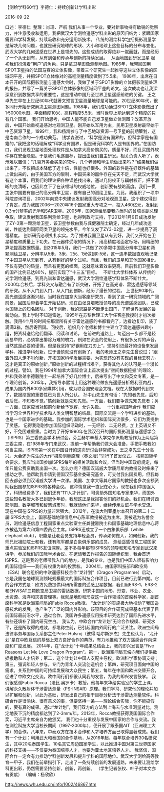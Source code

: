 【测绘学科60年】李德仁：持续创新让学科出彩

2016-09-22

口述：李德仁  整理：肖珊、严航
我们从事一个专业，要对新事物持有敏锐的觉察力，并注意吸收和运用。我把武汉大学测绘遥感学科出彩的原因归结为：紧跟国家需要和学科发展，持续吸收和充分运用新技术。
传统的测绘科学包括摄影测量学是解决几何问题，也就是研究地球的形状、大小和地球上这些目标的分布与变化。武汉大学的几何遥感在世界上是领先的。这些成绩的取得绝非一蹴而就，而是经历了一个从无到有，从有到强和传承与创新的持续发展。
 
从画地图到研发卫星
起初我们扮演着“用户”的角色，只是拿卫星图像测制地图。1986年，我带回国用SPOT卫星拍的法国马赛的立体影像，带着三个研究生一起推导这些立体影像的区域网平差，并把SPOT立体像对的高程测量精度做到了5.5米。
1988年，出席在日本召开的国际摄影测量与遥感大会时，我做了关于SPOT影像的立体摄影测量处理的报告，并写了一篇关于SPOT立体影像的区域网平差的论文。这次成功也让我深深意识到数据共享的重要性，这是推动中国乃至世界卫星遥感前进的关键。
王之卓先生早在上世纪60年代就著文预言卫星测量地球是可能的。20世纪80年代，很多同行开始研究解决卫星测图问题。1988年，我们成功通过SPOT立体影像做出了1:50000地图，平面精度10米，高程精度5.5米，当时世界上能达到这个精度的只有几个国家。
我们开始思考，中国人能不能自己发卫星做立体测图？改革开放后，中国开始重视遥感对地观测卫星。刚开始以军用为主，民用卫星发射最早始于中巴资源卫星。1999年，我和杨凯参与了中巴地球资源一号卫星的前期策划，这是南南合作的一个成功典范。
钱学森说过，“科学是没有国界的，但科学家是有国籍的。”我把这句话理解成“科学没有国界，但是研究科学的人是有国界的。”在国防口，我们发现卫星地面处理软件是从加拿大高价购买的，质量不好，而且买国外软件存在安全隐患。于是我们毛遂自荐，提出由我们自主研发。相关负责人听了，表示难以置信：“几百万美金买来的软件，几个老师和学生能做出来吗？”结果我们做出来了，不仅把成本降低了近十倍，性能也好很多。外国的软件是在好器件的基础上做出来的，由于美国军方的限制，中国买来的器件存在先天不足，而武汉大学就有这个本事，用我们的理论把各种误差找出来，通过几何校正与辐射校正，把不清晰的变清晰，也因此立下了在该领域的权威地位。
创新要有战略高度。我们一贯主张中国要有自己的高分辨率卫星，要有自己的测绘卫星。为此，我组织了一项中科院咨询项目，2002年向党中央建议发射我国高分对地观测卫星。这个建议得到了肯定，成为我国2006—2020年16个国家重大专项之一，投入460亿元，发射到0.3m分辨率的光学和SAR卫星。2005年，国家测绘局要我向当时的曾培炎副总理争取，建议发射我国系列测绘卫星，也得到政府支持，于2012年1月9日成功发射了ZY-3第一颗测绘卫星，该卫星参数由我与龚健雅院士确定，经过几年成功运转，性能达到国际同类卫星的领先水平。今年又发了ZY3-02星，进一步提高了高程精度。
创新研究必须扎扎实实。为了推进我国卫星从有到好，我们又开始在卫星精度和质量上下功夫。在元器件受限的情况下，用高精度地面定标场，用精细的算法提高数据质量。到2015年5月，我们一共做了20多颗中国高分辨率卫星和两颗测绘卫星，分辨率从5米、3米、2米、1米做到0.5米，这一连串数据直观地记录了中国卫星从无到有、从有到好的整个过程。而且，我们的卫星和其他国家相比，不仅有更好的质量，而且有更宽的幅面，这就意味着效率更高。目前我们卫星影像的国产比例已达80%，提前实现了“十三五”目标。
 
不断壮大学科体系
从传统的光学测绘遥感，到高光谱和雷达遥感，武汉大学测绘遥感学科体系不断壮大。2000年合校后，学科交叉与融合有了新突破，开拓了在高光谱、雷达遥感等领域的研究。从不入门到入门，从入门到创新，经历了漫长的过程。
上世纪90年代，高光谱遥感逐渐兴起，当时我在加拿大当客座研究员，看到了这一研究领域的广阔前景，回国后带着学生开始钻研。现在由张良培教授领导的高光谱遥感团队，已成为国际上的知名团队。
对于创新，我的思路是不断走出国门，了解世界发展的最新动向。我上学时不知道雷达，1995年在苏黎世理工大学任客座教授时才初次接触。我用4个月的时间把那里所有关于雷达遥感的书都看完了，边看边复印，装了满满3箱，然后寄回国。回校后，组织几个老师和博士生建立了雷达遥感兴趣小组，把资料送给他们翻译、阅读和讨论。
在前进的道路上，每迈出一步都不是轻而易举的，必须拿出排除万难的魄力。例如在资金的使用上，有很多反对的声音，当然这是必要的谨慎。但是我坚持“好钢用在刀刃上”，坚持引进最好的设备来发展学科、推进学科创新。过于谨慎就没有创新了。
我的老师王之卓先生曾说过；“跟着外国人走不叫创新，开拓国家科学发展需要，为实现还没有实现的目标去努力。这才是真正的原始创新。”原始创新的过程相当艰辛，获得其他人的认可是一个漫长的过程。譬如，我在1994年加拿大国际会议上首次提出“空间数据挖掘”的理论，并和我弟弟李德毅院士一起培养了好几位博士，后来写出了中文和英文专著，是一个理论创新。2015年，我指导李熙博士用这种理论做夜光遥感分析叙利亚内战，成果为国内外600多家媒体引用，成为联合国安理会文档。现在大数据时代到来了，数据挖掘的重要性已为世人所公认。 
孙中山先生有句话：“先知者先觉，后知者后觉，不知者不觉。”搞创新就是先知先觉。一方面，我们要争做先知先觉者；另一方面，国家应当对超前创新给予宽容，允许失败。
 
十分重视国际合作
我们应当学习全世界科学技术和人类文明智慧的结晶。国际交流是一个学科进步的基础，也是一个国家进步的基础。我参加的国际学术组织和国际交流很多，它们为我提供了灵感。
记得我刚刚参加国际组织活动时，一无经验、二无经费，加上英语又不好，不免困难重重。当时为了开好1990年在武汉召开的国际摄影测量与遥感学会（ISPRS）第三委员会学术研讨会，芬兰赫尔辛基大学克尔派勒教授作为上两届第三委主席，在1989年专门来武汉，提前一年帮助我们做大会准备，手把手教我如何当主席。ISPRS第一次在中国召开的这次研讨会非常成功，王之卓先生十分高兴。大会还为先生的大作“摄影测量原理（英文版）”举行了首发仪式。
按照国际学会要求，我应当出国参加ISPRS每年的相关活动和会议，但当时中国政府规定，每年只能公费资助我出国一次。怎么办呢？德国汉诺威大学康尼斯内教授及时伸来了援助之手。他帮助我申请到德国汉莎基金委研究基金，可支付我出国费用，但我每回去都必须到汉诺威大学讲一次课。美国、加拿大等其它国家的教授也多次全额资助我出国参加ISPRS的各种会议。
这种情意我一直记在心头。现在我们中国强大了，科研经费多了，我们还有“111人才计划”，可资助外国知名专家来华，而国外这些知名教授大多已到退休年龄，我想这正是我报答他们的好机会。我们在研讨西部测图、数字城市和智慧城市时，我就请他们来华，继续传承友谊与学术交流。
现在中国在ISPRS的力量非常强大。2012年，在澳大利亚墨尔本召开的第二十二届ISPRS大会上，国家基础地理信息中心陈军教授被选为主席，我被选为名誉会员，测绘遥感信息工程国家重点实验室主任龚健雅院士和国家基础地理信息中心蒋杰被选为第六和第四委员会主席。ISPRS还成立了一个白象俱乐部（white elephant club），职能是让老会员支持年轻会员，传承如何做人，如何创新。我的师兄张祖勋院士和我，还有陈军都是白象俱乐部的成员。
测绘遥感信息工程国家重点实验室和ISPRS友谊深厚。差不多每年都有ISPRS的领导和知名专家到武汉来讲学，参加我们的国际学术会议。在邀请我去作报告的国际组织里，我会首选ISPRS。这是我的老师带我入门的地方，是我的专业，也是我们中国人很有影响力的国际组织——我们有权重为8的投票权。
2004年，由国家科技部和欧空局（ESA）联合组织的中欧遥感科技合作“龙计划”（Dragon Programme）启动，它是我国在地球观测领域规模最大的国际科技合作项目，目前已进行到第四期。它的合作方式是：欧方免费提供科研所需要的遥感卫星数据，我们用ERS-1，ERS-2和ENVISAT三颗欧空局卫星的雷达数据，研究中国的地形、形变、林业、农业、水资源、海洋和灾害管理等。我就是地形和形变这一合作领域的首席科学家，副首席科学家是欧洲空间局的Fabio Rocca教授。
“龙计划”的实施极大地推动了我国遥感技术的发展，也产生了广泛的国内外影响。该项目的合作研究成果基本代表了目前国际最前沿水平，通过合作，我国许多遥感应用技术研究达到了国际先进水平，有些还填补了国内研究空白。 我认为，中欧合作“龙计划”无论合作规模、研究水平，还是所取得的成效，都堪称空前，已引起国内外同行的广泛关注。欧洲空间局法律事务与国际关系部主任Peter Hulsroj（彼得.哈尔斯罗杰）先生也认为，“龙计划”是在中欧互信的基础上双方良好合作的典范，有力地推动了双方遥感合作向深度和广度发展。
2014年，在“龙计划”十年成果总结会上，我的即兴发言是“Five Reasons Let Me Love Dragon Program”。第一，欧洲空间局无偿向我们提供数据援助和人才培养；第二，这个计划让中国人支配主导权，欧洲科学家协调支持；第三，强调年轻人参与，专门为青年人交流创造机会；第四，研究项目面向中国的需求，关系到中国的可持续发展和大众民生；第五，每年在中国和欧洲交替开会，促进了中欧文化交流。欧中同行们都很认同我的发言，为我的即兴发言鼓掌。
我们很感谢Fabio Rocca（法比.奥罗卡）教授，他每年来华给实验室的学生上课，讲解永久散射体干涉雷达测量（PS-INSAR）原理。我们学习、研究他的理论并加以扩展和创新，以此为基础，研发出自己的相干目标分析法干涉雷达测量软件。科研合作是很愉快、很有意义的事，但要坚持一条——理论结合实际，你不能搞假的，要有真的成果。通过“龙计划”，我们双方的方法到上海去与水准测量对比，测定地表下沉的精度都达到了2-3mm/年。2013年，Rocca教授获得我国国际合作奖，习近平主席亲自为他颁奖。
我们也十分重视与发展中国家的合作与交流。我在测绘科技大学当校长期间（1997-2000年），便开展了跟泰国AIT（亚洲理工大学）的合作。八年来，中泰双方在技术合作和人才培养方面已取得显著成效。我们有一个计划：利用武大和泰国的合作基地，从2016年起，每年联合培养30名研究生，其中20名泰国学生、10名其它周边国家学生，以此推进中国对第三世界国家的科技支援——不仅要为泰国培养人才，也要为亚太地区培养人才。
我坚信，国际合作一定会有力推动学科创新发展和提升学科的国际地位。武汉大学测绘高等教育一甲子，我们在前辈指引下，走出了一条持续创新的发展道路，未来要让测绘学科更出彩，仍然需要坚持创新，创新，再创新。
（学生记者张权、叶子对本文亦有贡献）
（编辑：杨欣欣）

http://news.whu.edu.cn/info/1002/46867.htm